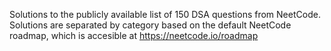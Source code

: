 Solutions to the publicly available list of 150 DSA questions from NeetCode. Solutions are separated by category based on the default NeetCode roadmap, which is accesible at https://neetcode.io/roadmap

